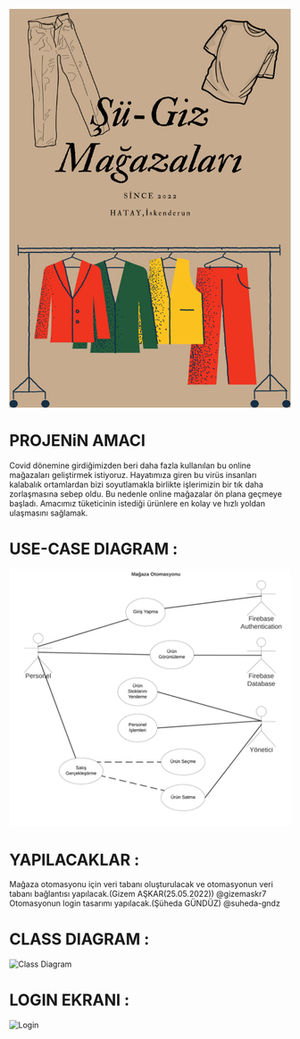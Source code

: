 ![Proje Kapağı](https://github.com/Iskenderun-Technical-University/su-giz_magazalari/blob/master/image/ŞU-GİZ%20BUTİK%20MAĞAZASI.png)
<br/>


# PROJENiN AMACI
Covid dönemine girdiğimizden beri daha fazla kullanılan bu online mağazaları geliştirmek istiyoruz. Hayatımıza giren bu virüs insanları kalabalık ortamlardan bizi soyutlamakla
birlikte işlerimizin bir tık daha zorlaşmasına sebep oldu. Bu nedenle online mağazalar ön plana geçmeye başladı.
Amacımız tüketicinin istediği ürünlere en kolay ve hızlı yoldan ulaşmasını sağlamak. 

# USE-CASE DIAGRAM : 
![Diagram](https://github.com/Iskenderun-Technical-University/su-giz_magazalari/blob/master/image/Use%20case%20diagram.png)

# YAPILACAKLAR : <br/>
Mağaza otomasyonu için veri tabanı oluşturulacak ve otomasyonun veri tabanı bağlantısı yapılacak.(Gizem AŞKAR(25.05.2022)) @gizemaskr7 <br/>
Otomasyonun login tasarımı yapılacak.(Şüheda GÜNDÜZ) @suheda-gndz <br/>

# CLASS DIAGRAM : 
![Class Diagram](https://github.com/Iskenderun-Technical-University/su-giz_magazalari/blob/master/image/Class%20Diagramı.png)

# LOGIN EKRANI : 
![Login](https://github.com/Iskenderun-Technical-University/su-giz_magazalari/blob/master/image/loginekran%C4%B1.png)

